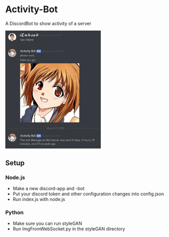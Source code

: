 # Activity-Bot
A DiscordBot to show activity of a server

<img src="example.png" width="300">

## Setup
### Node.js
* Make a new discord-app and -bot
* Put your discord token and other configuration changes into config.json
* Run index.js with node.js

### Python
* Make sure you can run styleGAN
* Run ImgFromWebSocket.py in the styleGAN directory

